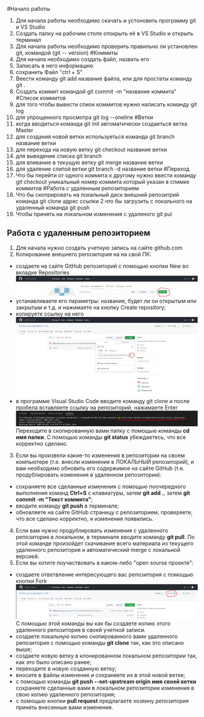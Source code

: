 
#Начало работы
1. Для начала работы необходимо скачать и устоновить программу git и VS Studio
2. Создать папку на рабочим столе отокрыть её в VS Studio и открыть терминал
3. Для начала работы необходимо проверить правильно ли установлен git, командой (git --
version)
#Коммиты
1. Для начала необходимо создать файл, назвать его
2. Записать в него информацию
3. сохранить Файл "ctrl + S"
4. Веести команду git add название файла, или для простаты команду git .
5. Создать коммит командой git commit -m "название коммита"
#Список коммитов
1. для того чтобы вывести спиок коммитов нужно написать команду git log
2. для упрощенного просмотра git log --oneline 
#Ветки
1. когда вводиться команда git init автоматически создаеться ветка Master
2. для создания новой ветки используеться команда git branch название ветки
3. для перехода на новую ветку git checkout название ветки
4. для выведение списка git branch
5. для вливание в текущую ветку git merge название ветки
6. для удаление слитой ветки git branch -d название ветки
#Переход
1. Что бы перейти от одного коммита к другому нужно ввести команду git checkout уникальный номер коммита который указан в спимке коммитов
#Работа с удаленным репозиторием
1. Что бы скоприровать на локальный диск внешний репозитрий команда git clone адрес ссылки
2.что бы загрузить с локального на удаленный команда git push
3. Чтобы принять на локальном изменения с удаленого git pul

## Работа с удаленным репозиторием

1. Для начала нужно создать учетную запись на сайте github.com
2. Копирование внешнего репозитория на на свой ПК:
* создаете на сайте GitHub репозиторий с помощью кнопки New во вкладке Repositories
![New](New.JPG)
* устанавливаете его параметры: название, будет ли он открытым или закрытым и т.д. и нажимаете на кнопку Create repository;
* копируете ссылку на него
![Ссылка на удаленный репозиторий](%D0%9A%D0%BE%D0%BF%D0%B8%D1%80%D0%BE%D0%B2%D0%B0%D0%BD%D0%B8%D0%B5%20%D1%81%D1%81%D1%8B%D0%BB%D0%BA%D0%B8.JPG)
* в программе Visual Studio Code вводите команду git clone и после пробела вставляете ссылку на репозиторий, нажимаете Enter
![Команда git clone](%D0%9A%D0%BE%D0%BC%D0%B0%D0%BD%D0%B4%D0%B0%20git%20clone.JPG)
Переходите в скопированную вами папку с помощью команды **cd имя папки**. С помощью команды **git status** убеждаетесь, что все корректно сделано.
3. Если вы произвели какие-то изменения в репозитории на своем компьютере (т.е. внесли изменения в ЛОКАЛЬНЫЙ репозиторий), и вам необходимо обновить его содержимое на сайте GitHub (т.е. продублировать изменения в удаленном репозитории):
* сохраняете все сделанные изменения с помощью поочередного выполнения команд **Ctrl+S** с клавиатуры, затем **git add .**, затем **git commit -m "Текст коммита"**;
* вводите команду **git push** в терминале;
* обновляете на сайте GitHub страницу с репозиторием, проверяете, что все сделано корректно, и изменения появились.
4. Если вам нужно продублировать изменения с удаленного репозитория в локальном, в терминале вводите команду **git pull**. По этой команде произойдет скачивание всего материала из текущего удаленного репозитория и автоматический merge с локальной версией.
5. Если вы хотите поучаствовать в каком-либо "open sourse проекте":
* создаете ответвление интересующего вас репозитория с помощью кнопки Fork
![Ответвление проекта](%D0%9E%D1%82%D0%B2%D0%B5%D1%82%D0%B2%D0%BB%D0%B5%D0%BD%D0%B8%D0%B5%20%D0%BF%D1%80%D0%BE%D0%B5%D0%BA%D1%82%D0%B0.JPG)
С помощью этой команды вы как бы создаете копию этого удаленного репозитория в своей учетной записи.
* создаете локальную копию скопированного вами удаленного репозитория с помощью команды **git clone** так, как это описано выше;
* создаете новую ветку в клонированном локальном репозитории так, как это было описано ранее;
* переходите в новую созданную ветку;
* вносите в файлы изменения и сохраняете их в этой новой ветке;
* с помощью команды **git push --set-upstream origin имя своей ветки** сохраняете сделанные вами в локальном репозитории изменения в свою копию удаленного репозитория;
* с помощью кнопки **pull request** предлагаете хозяину репозитория принять внесенные вами изменения.